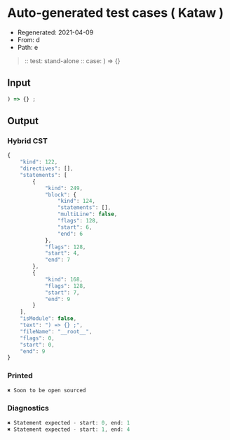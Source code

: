 # Auto-generated test cases ( Kataw )
- Regenerated: 2021-04-09
- From: d
- Path: e
> :: test: stand-alone
> :: case: ) => {}
## Input

`````js
) => {} ;
`````

## Output

### Hybrid CST

```javascript
{
    "kind": 122,
    "directives": [],
    "statements": [
        {
            "kind": 249,
            "block": {
                "kind": 124,
                "statements": [],
                "multiLine": false,
                "flags": 128,
                "start": 6,
                "end": 6
            },
            "flags": 128,
            "start": 4,
            "end": 7
        },
        {
            "kind": 168,
            "flags": 128,
            "start": 7,
            "end": 9
        }
    ],
    "isModule": false,
    "text": ") => {} ;",
    "fileName": "__root__",
    "flags": 0,
    "start": 0,
    "end": 9
}
```

### Printed

```javascript
✖ Soon to be open sourced
```

### Diagnostics

```javascript
✖ Statement expected - start: 0, end: 1
✖ Statement expected - start: 1, end: 4

```

